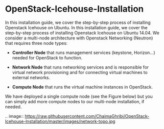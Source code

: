 OpenStack-Icehouse-Installation
===============================

In this installation guide, we cover the step-by-step process of installing Openstack Icehouse on Ubuntu.
In this installation guide, we cover the step-by-step process of installing Openstack Icehouse on Ubuntu 14.04.  We consider a multi-node architecture with Openstack Networking (Neutron) that requires three node types: 

+ **Controller Node** that runs management services (keystone, Horizon…) needed for OpenStack to function.

+ **Network Node** that runs networking services and is responsible for virtual network provisioning  and for connecting virtual machines to external networks.

+ **Compute Node** that runs the virtual machine instances in OpenStack. 

We have deployed a single compute node (see the Figure below) but you can simply add more compute nodes to our multi-node installation, if needed.  



.. image:: https://raw.githubusercontent.com/ChaimaGhribi/OpenStack-Icehouse-Installation/master/images/network-topo.jpg

